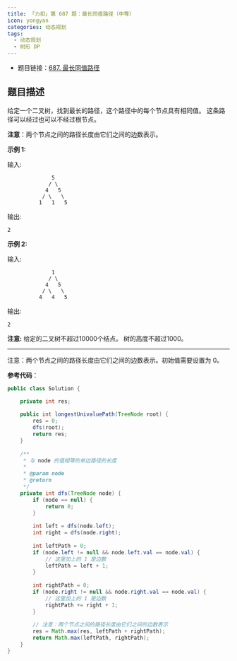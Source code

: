 ```yaml
---
title: 「力扣」第 687 题：最长同值路径（中等）
icon: yongyan
categories: 动态规划
tags:
  - 动态规划
  - 树形 DP
---
```


+ 题目链接：[687. 最长同值路径](https://leetcode-cn.com/problems/longest-univalue-path/)

## 题目描述

给定一个二叉树，找到最长的路径，这个路径中的每个节点具有相同值。 这条路径可以经过也可以不经过根节点。

**注意**：两个节点之间的路径长度由它们之间的边数表示。

**示例 1:**

输入:

```
              5
             / \
            4   5
           / \   \
          1   1   5
```

输出:

```
2
```

**示例 2:**

输入:

```
              1
             / \
            4   5
           / \   \
          4   4   5
```

输出:

```
2
```

**注意:** 给定的二叉树不超过10000个结点。 树的高度不超过1000。

---

注意：两个节点之间的路径长度由它们之间的边数表示。初始值需要设置为 0。

**参考代码**：

```java
public class Solution {

    private int res;
    
    public int longestUnivaluePath(TreeNode root) {
        res = 0;
        dfs(root);
        return res;
    }
    
    /**
     * 与 node 的值相等的单边路径的长度
     *
     * @param node
     * @return
     */
    private int dfs(TreeNode node) {
        if (node == null) {
            return 0;
        }
    
        int left = dfs(node.left);
        int right = dfs(node.right);
    
        int leftPath = 0;
        if (node.left != null && node.left.val == node.val) {
            // 这里加上的 1 是边数
            leftPath = left + 1;
        }
    
        int rightPath = 0;
        if (node.right != null && node.right.val == node.val) {
            // 这里加上的 1 是边数
            rightPath += right + 1;
        }
    
        // 注意：两个节点之间的路径长度由它们之间的边数表示
        res = Math.max(res, leftPath + rightPath);
        return Math.max(leftPath, rightPath);
    }
}
```